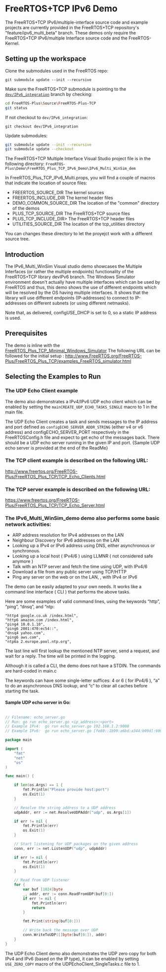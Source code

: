 # FreeRTOS+TCP IPv6 Demo

The FreeRTOS+TCP IPv6/multiple-interface source code and example projects are
currently provided in the FreeRTOS+TCP repository's "feature/ipv6_multi_beta"
branch. These demos only require the FreeRTOS+TCP IPv6/multiple Interface
source code and the FreeRTOS-Kernel.

## Setting up the workspace

Clone the submodules used in the FreeRTOS repo:

`git submodule update --init --recursive`

Make sure the FreeRTOS+TCP submodule is pointing to the [`dev/IPv6_integration`](https://github.com/FreeRTOS/FreeRTOS-Plus-TCP/tree/dev/IPv6_integration) branch
by checking:

``` sh
cd FreeRTOS-Plus\Source\FreeRTOS-Plus-TCP
git status
```

If not checkout to `dev/IPv6_integration`:

`git checkout dev/IPv6_integration`

Update submodules:

``` sh
git submodule update --init --recursive
git submodule update --checkout
```

The FreeRTOS+TCP Multiple Interface Visual Studio project file is in the following
directory: `FreeRTOS-Plus\Demo\FreeRTOS_Plus_TCP_IPv6_Demo\IPv6_Multi_WinSim_dem`

In FreeRTOS_Plus_TCP_IPv6_Multi.props, you will find a couple of macros that indicate
the location of source files:

- FREERTOS_SOURCE_DIR    The kernel sources
- FREERTOS_INCLUDE_DIR   The kernel header files
- DEMO_COMMON_SOURCE_DIR The location of the "common" directory of the demos
- PLUS_TCP_SOURCE_DIR    The FreeRTOS+TCP source files
- PLUS_TCP_INCLUDE_DIR>  The FreeRTOS+TCP header files
- UTILITIES_SOURCE_DIR   The location of the tcp_utilities directory

You can changes these directory to let the proyejct work with a different
source tree.

## Introduction

The IPv6_Multi_WinSim Visual studio demo showcases the Multiple Interfaces (or
rather the multiple endpoints) functionality of the FreeRTOS+TCP library devIPv6
branch. The Windows Simulator environment doesn't actually have multiple
interfaces which can be used by FreeRTOS and thus, this demo shows
the use of different endpoints which will be resolved by the OS having multiple
interfaces. It shows that the library will use different endpoints (IP-addresses)
to connect to IP-addresses on different subnets (or using different netmasks).

Note that, as delivered, configUSE_DHCP is set to 0, so a static IP address is used. 

## Prerequisites

The demo is inline with the [FreeRTOS_Plus_TCP_Minimal_Windows_Simulator](https://github.com/FreeRTOS/FreeRTOS/tree/main/FreeRTOS-Plus/Demo/FreeRTOS_Plus_TCP_Minimal_Windows_Simulator)
The following URL can be followed for the initial setup :
http://www.FreeRTOS.org/FreeRTOS-Plus/FreeRTOS_Plus_TCP/examples_FreeRTOS_simulator.html

## Selecting the Examples to Run

### The UDP Echo Client example

The demo also demonstrates a IPv4/IPv6 UDP echo client which can be enabled by
setting the `mainCREATE_UDP_ECHO_TASKS_SINGLE` macro to 1 in the main file.

The UDP Echo Client creates a task and sends messages to the IP address and port
defined as `configECHO_SERVER_ADDR_STRING` (either v4 or v6 address) 
and configECHO_SERVER_PORT respectively in the FreeRTOSConfig.h file and expect to
get echo of the messages back. There should be a UDP echo server running in the 
given IP and port. {Sample UDP echo server is provided at the end of the ReadMe}

### The TCP client example is described on the following URL:
http://www.freertos.org/FreeRTOS-Plus/FreeRTOS_Plus_TCP/TCP_Echo_Clients.html

### The TCP server example is described on the following URL:
https://www.freertos.org/FreeRTOS-Plus/FreeRTOS_Plus_TCP/TCP_Echo_Server.html

### The IPv6_Multi_WinSim_demo demo also performs some basic network activities:

- ARP address resolution for IPv4 addresses on the LAN
- Neighbour Discovery for IPv6 addresses on the LAN
- Looking up a IPv4 or IPv6  address using DNS, either asynchronous or synchronous.
- Looking up a local host ( IPv4/6 ) using LLMNR ( not considered safe anymore )
- Talk with an NTP server and fetch the time using UDP, with IPv4/6
- Download a file from any public server using TCP/HTTP
- Ping any server on the web or on the LAN, , with IPv4 or IPv6

The demo can be easily adapted to your own needs. It works like a command line
interface ( CLI ) that performs the above tasks.

Here are some examples of valid command lines, using the keywords “http”, “ping”,
“dnsq”, and “ntp:

    "http4 google.co.uk /index.html",
    "http6 amazon.com /index.html",
    "ping4 10.0.1.10",
    "ping6 2001:470:ec54::",
    "dnsq4 yahoo.com",
    "ping6 aws.com",
    "ntp6a 2.europe.pool.ntp.org",

The last line will first lookup the mentioned NTP server, send a request, and wait
for a reply. The time will be printed in the logging.

Although it is called a CLI, the demo does not have a STDIN. The commands are
hard-coded in main.c

The keywords can have some single-letter suffices: 4 or 6 ( for IPv4/6 ), “a” to do
an asynchronous DNS lookup, and “c” to clear all caches before starting the task.

#### Sample UDP echo server in Go: 

``` go

// Filename: echo_server.go 
// Run: go run echo_server.go <ip_address>:<port>
// Example IPv4:  go run echo_server.go 192.168.1.2:9000
// Example IPv6:  go run echo_server.go [fe80::1b99:a6bd:a344:b09d]:9000

package main

import (
	"fmt"
	"net"
	"os"
)

func main() {

	if len(os.Args) == 1 {
		fmt.Println("Please provide host:port")
		os.Exit(1)
	}

	// Resolve the string address to a UDP address
	udpAddr, err := net.ResolveUDPAddr("udp", os.Args[1])

	if err != nil {
		fmt.Println(err)
		os.Exit(1)
	}

	// Start listening for UDP packages on the given address
	conn, err := net.ListenUDP("udp", udpAddr)

	if err != nil {
		fmt.Println(err)
		os.Exit(1)
	}

	// Read from UDP listener 
	for {
		var buf [1024]byte
		_, addr, err := conn.ReadFromUDP(buf[0:])
		if err != nil {
			fmt.Println(err)
			return
		}

		fmt.Print(string(buf[0:]))

		// Write back the message over UDP
		conn.WriteToUDP([]byte(buf[0:]), addr)
	}
}
```

The UDP Echo Client demo also demonstrates the UDP zero copy for both IPv4 and IPv6
(based on the IP type), it can be enabled by setting `USE_ZERO_COPY` macro of the
UDPEchoClient_SingleTasks.c file to 1.